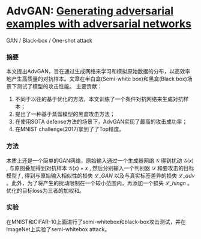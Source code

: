 # AdvGAN: [Generating adversarial examples with adversarial networks](https://arxiv.org/abs/1801.02610)

GAN / Black-box / One-shot attack
### 摘要
本文提出AdvGAN，旨在通过生成网络来学习和模拟原始数据的分布，以高效率地产生高质量的对抗样本。文章在半白盒(Semi-white box)和黑盒(Black box)场景下测试了模型的攻击性能。
主要贡献：
1. 不同于以往的基于优化的方法，本文训练了一个条件对抗网络来生成对抗样本；
2. 提出了一种基于蒸馏模型的黑盒攻击方法；
3. 在使用SOTA defense方法的场景下，AdvGAN实现了最高的攻击成功率；
4. 在MNIST challenge(2017)拿到了了Top精度。

### 方法
本质上还是一个简单的GAN网络，原始输入通过一个生成器网络 $\mathcal{G}$ 得到扰动 $\mathcal{G}(x)$ , 与原图叠加得到对抗样本 $\mathcal{G}(x) + x$ , 然后分别输入一个判别器 $\mathcal{D}$ 和要攻击的目标模型 $f$ , 得到与原始输入相似性的损失 $\mathcal{L}\_{GAN}$ 以及与真实标签差异的损失 $\mathcal{L}\_{adv}$ 。此外，为了将产生的扰动限制在一个较小范围内，再添加一个损失 $\mathcal{L}\_{hingn}$ 。优化的目标loss为三者的加权和。

### 实验
在MNIST和CIFAR-10上面进行了semi-whitebox和black-box攻击测试，并在ImageNet上实验了semi-whitebox attack。
